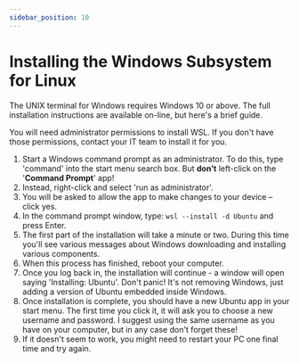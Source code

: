 ```yaml
---
sidebar_position: 10
---
```


# Installing the Windows Subsystem for Linux

The UNIX terminal for Windows requires Windows 10 or above. The full installation instructions are available on-line,
but here's a brief guide.

You will need administrator permissions to install WSL. If you don't have those permissions, contact your IT team to
install it for you.

1. Start a Windows command prompt as an administrator. To do this, type 'command' into the start menu search box. But **don't** left-click on the '**Command Prompt**' app!
2. Instead, right-click and select 'run as administrator'.
3. You will be asked to allow the app to make changes to your device – click yes.
4. In the command prompt window, type: `wsl --install -d Ubuntu` and press Enter.
5. The first part of the installation will take a minute or two. During this time you'll see various messages about Windows downloading and installing various components.
6. When this process has finished, reboot your computer.
7. Once you log back in, the installation will continue - a window will open saying 'Installing: Ubuntu'. Don't panic! It's not removing Windows, just adding a version of Ubuntu embedded inside Windows.
8. Once installation is complete, you should have a new Ubuntu app in your start menu. The first time you click it, it will ask you to choose a new username and password. I suggest using the same username as you have on your computer, but in any case don't forget these!
9. If it doesn't seem to work, you might need to restart your PC one final time and try again.
